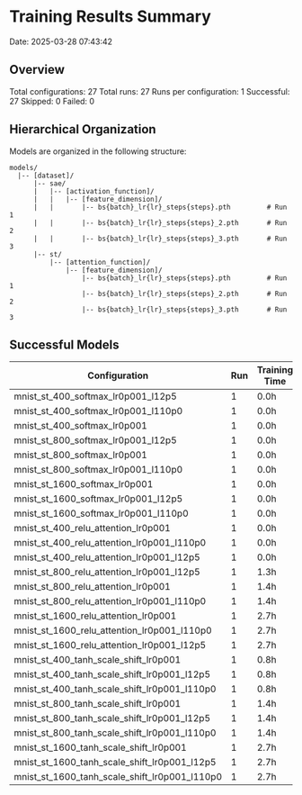 # Training Results Summary

Date: 2025-03-28 07:43:42

## Overview

Total configurations: 27
Total runs: 27
Runs per configuration: 1
Successful: 27
Skipped: 0
Failed: 0

## Hierarchical Organization

Models are organized in the following structure:
```
models/
  |-- [dataset]/
      |-- sae/
      |   |-- [activation_function]/
      |   |   |-- [feature_dimension]/
      |   |       |-- bs{batch}_lr{lr}_steps{steps}.pth         # Run 1
      |   |       |-- bs{batch}_lr{lr}_steps{steps}_2.pth       # Run 2
      |   |       |-- bs{batch}_lr{lr}_steps{steps}_3.pth       # Run 3
      |-- st/
          |-- [attention_function]/
              |-- [feature_dimension]/
                  |-- bs{batch}_lr{lr}_steps{steps}.pth         # Run 1
                  |-- bs{batch}_lr{lr}_steps{steps}_2.pth       # Run 2
                  |-- bs{batch}_lr{lr}_steps{steps}_3.pth       # Run 3
```

## Successful Models

| Configuration | Run | Training Time | Path |
|--------------|-----|---------------|------|
| mnist_st_400_softmax_lr0p001_l12p5 | 1 | 0.0h | models\mnist\st\softmax\400\bs4096_lr0p001_steps30450_l12p5.pth |
| mnist_st_400_softmax_lr0p001_l110p0 | 1 | 0.0h | models\mnist\st\softmax\400\bs4096_lr0p001_steps30450_l110p0.pth |
| mnist_st_400_softmax_lr0p001 | 1 | 0.0h | models\mnist\st\softmax\400\bs4096_lr0p001_steps30450_l15p0.pth |
| mnist_st_800_softmax_lr0p001_l12p5 | 1 | 0.0h | models\mnist\st\softmax\800\bs4096_lr0p001_steps51210_l12p5.pth |
| mnist_st_800_softmax_lr0p001 | 1 | 0.0h | models\mnist\st\softmax\800\bs4096_lr0p001_steps51210_l15p0.pth |
| mnist_st_800_softmax_lr0p001_l110p0 | 1 | 0.0h | models\mnist\st\softmax\800\bs4096_lr0p001_steps51210_l110p0.pth |
| mnist_st_1600_softmax_lr0p001 | 1 | 0.0h | models\mnist\st\softmax\1600\bs4096_lr0p001_steps86145_l15p0.pth |
| mnist_st_1600_softmax_lr0p001_l12p5 | 1 | 0.0h | models\mnist\st\softmax\1600\bs4096_lr0p001_steps86145_l12p5.pth |
| mnist_st_1600_softmax_lr0p001_l110p0 | 1 | 0.0h | models\mnist\st\softmax\1600\bs4096_lr0p001_steps86145_l110p0.pth |
| mnist_st_400_relu_attention_lr0p001 | 1 | 0.0h | models\mnist\st\relu_attention\400\bs4096_lr0p001_steps30450_l15p0.pth |
| mnist_st_400_relu_attention_lr0p001_l110p0 | 1 | 0.0h | models\mnist\st\relu_attention\400\bs4096_lr0p001_steps30450_l110p0.pth |
| mnist_st_400_relu_attention_lr0p001_l12p5 | 1 | 0.0h | models\mnist\st\relu_attention\400\bs4096_lr0p001_steps30450_l12p5.pth |
| mnist_st_800_relu_attention_lr0p001_l12p5 | 1 | 1.3h | models\mnist\st\relu_attention\800\bs4096_lr0p001_steps51210_l12p5.pth |
| mnist_st_800_relu_attention_lr0p001 | 1 | 1.4h | models\mnist\st\relu_attention\800\bs4096_lr0p001_steps51210_l15p0.pth |
| mnist_st_800_relu_attention_lr0p001_l110p0 | 1 | 1.4h | models\mnist\st\relu_attention\800\bs4096_lr0p001_steps51210_l110p0.pth |
| mnist_st_1600_relu_attention_lr0p001 | 1 | 2.7h | models\mnist\st\relu_attention\1600\bs4096_lr0p001_steps86145_l15p0.pth |
| mnist_st_1600_relu_attention_lr0p001_l110p0 | 1 | 2.7h | models\mnist\st\relu_attention\1600\bs4096_lr0p001_steps86145_l110p0.pth |
| mnist_st_1600_relu_attention_lr0p001_l12p5 | 1 | 2.7h | models\mnist\st\relu_attention\1600\bs4096_lr0p001_steps86145_l12p5.pth |
| mnist_st_400_tanh_scale_shift_lr0p001 | 1 | 0.8h | models\mnist\st\tanh_scale_shift\400\bs4096_lr0p001_steps30450_l15p0.pth |
| mnist_st_400_tanh_scale_shift_lr0p001_l12p5 | 1 | 0.8h | models\mnist\st\tanh_scale_shift\400\bs4096_lr0p001_steps30450_l12p5.pth |
| mnist_st_400_tanh_scale_shift_lr0p001_l110p0 | 1 | 0.8h | models\mnist\st\tanh_scale_shift\400\bs4096_lr0p001_steps30450_l110p0.pth |
| mnist_st_800_tanh_scale_shift_lr0p001 | 1 | 1.4h | models\mnist\st\tanh_scale_shift\800\bs4096_lr0p001_steps51210_l15p0.pth |
| mnist_st_800_tanh_scale_shift_lr0p001_l12p5 | 1 | 1.4h | models\mnist\st\tanh_scale_shift\800\bs4096_lr0p001_steps51210_l12p5.pth |
| mnist_st_800_tanh_scale_shift_lr0p001_l110p0 | 1 | 1.4h | models\mnist\st\tanh_scale_shift\800\bs4096_lr0p001_steps51210_l110p0.pth |
| mnist_st_1600_tanh_scale_shift_lr0p001 | 1 | 2.7h | models\mnist\st\tanh_scale_shift\1600\bs4096_lr0p001_steps86145_l15p0.pth |
| mnist_st_1600_tanh_scale_shift_lr0p001_l12p5 | 1 | 2.7h | models\mnist\st\tanh_scale_shift\1600\bs4096_lr0p001_steps86145_l12p5.pth |
| mnist_st_1600_tanh_scale_shift_lr0p001_l110p0 | 1 | 2.7h | models\mnist\st\tanh_scale_shift\1600\bs4096_lr0p001_steps86145_l110p0.pth |

